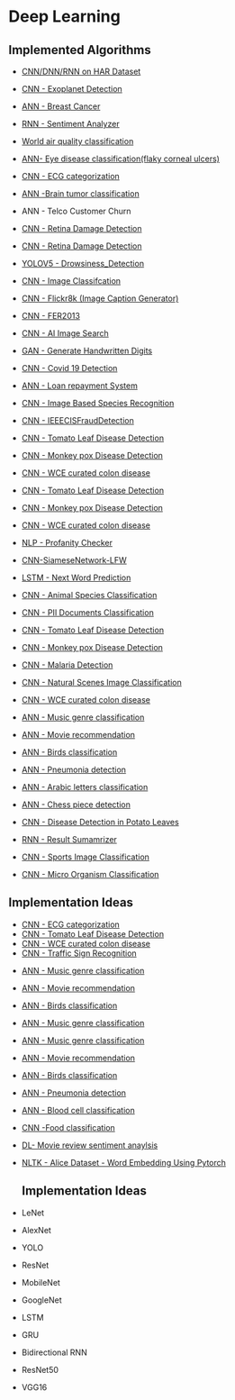 # Deep Learning

## Implemented Algorithms
- <a href="https://github.com/hkcs1206/MindWave/tree/main/Deep%20Learning/CNN%20on%20HAR%20dataset"> CNN/DNN/RNN on HAR Dataset </a>
- <a href="https://github.com/YB73/MindWave/blob/YB73-ExoplanetDetection/Deep%20Learning/MLDL_ExoplanetDetection.ipynb"> CNN - Exoplanet Detection </a>
- <a href="https://github.com/YB73/MindWave/blob/YB73-BreastCancer/Deep%20Learning/ANN_BreastCancer.ipynb"> ANN - Breast Cancer </a>
- <a href="https://github.com/okaditya84/MindWave/blob/main/Deep%20Learning/RNN_word2vec.ipynb"> RNN - Sentiment Analyzer </a>
- <a href=" https://www.kaggle.com/datasets/adityaramachandran27/world-air-quality-index-by-city-and-coordinates"> World air quality classification </a>
- <a href="https://github.com/lcs2022026/MindWave_fork/blob/Eye_disease_classification_using_ANN_%23169/Deep%20Learning/Eye%20disease%20classification/model-dataset/model-algorithm.ipynb"> ANN- Eye disease classification(flaky corneal ulcers) </a>
- <a href="https://github.com/lcs2022026/MindWave_fork/blob/ECG_Heartbeat_Categorization_%23224/Deep%20Learning/ECG%20Categorization/model-algorithm.ipynb"> CNN - ECG categorization </a>
- <a href="https://github.com/lcs2022026/MindWave_fork/blob/Brain_Tumor_classification_%23114/Deep%20Learning/Brain_Tumor_classification/Model-dataset/model_algorithm.ipynb
"> ANN -Brain tumor classification </a>
- <a herf="https://github.com/NisargPipaliya/GSSOC_MindWave/blob/main/Deep%20Learning/ANN_Telco_Customer_Churn.ipynb">ANN - Telco Customer Churn</a>
- <a href="https://github.com/nk-droid/MindWave/blob/nk-droid-RetinaDamage/Deep%20Learning/CNN_RetinaDamage.ipynb"> CNN - Retina Damage Detection </a>
- <a href="https://github.com/YB73/MindWave/blob/nk-droid-RetinaDamage/Deep%20Learning/CNN_RetinaDamage.ipynb"> CNN - Retina Damage Detection </a>
- <a href = "https://github.com/SAPNILPATEL/MindWave/blob/Drowsiness_Detection/Deep%20Learning/YOLOV5_Drowsiness_Detection.ipynb"> YOLOV5 - Drowsiness_Detection </a>
- <a href="https://github.com/kunal1383/MindWave/blob/main/Deep%20Learning/CNN-%20Image%20Classification%20using%20Dogs%20vs%20Cats%20Dataset.ipynb"> CNN - Image Classifcation </a>
- <a href="https://github.com/YB73/MindWave/blob/YB73-IEEECISFRAUD/Deep%20Learning/CNN-Flickr8k.ipynb">CNN - Flickr8k (Image Caption Generator)</a>
- <a href="https://github.com/aman-kumar29/MindWave/blob/faceemotion/Deep%20Learning/CNN_FER2013.ipynb"> CNN - FER2013 </a>
- <a href="https://github.com/ayush-09/MindWave/blob/master/Deep%20Learning/CNN_AI_Image_Search.ipynb"> CNN - AI Image Search </a>
- <a href="https://github.com/SAPNILPATEL/MindWave/blob/GAN/Deep%20Learning/GAN_MNIST.ipynb"> GAN - Generate Handwritten Digits </a>
- <a href="https://github.com/The-Data-Alchemists-Manipal/MindWave/blob/1e142946e6b01cb62e5f98509cc8c7abed27cbff/Deep%20Learning/CNN_Covid19_Dataset.ipynb"> CNN - Covid 19 Detection </a>
- <a href="https://github.com/Shashank1130/MindWave/blob/Loan-Repayment-System/Deep%20Learning/ANN_Loan_Repayment_System.ipynb"> ANN - Loan repayment System </a>
- <a href="https://github.com/ranodeepbanerjee/MindWave/blob/main/Deep%20Learning/CNN-Image_Based_Species_Recognition.ipynb"> CNN - Image Based Species Recognition
- <a href="https://github.com/YB73/MindWave/blob/YB73-IEEECISFRAUD/Deep%20Learning/CNN_IEEECISFRAUD.ipynb">CNN - IEEECISFraudDetection</a>
- <a href="https://www.kaggle.com/datasets/kaustubhb999/tomatoleaf/code">CNN - Tomato Leaf Disease Detection</a>
- <a href="https://www.kaggle.com/datasets/nafin59/monkeypox-skin-lesion-dataset">CNN - Monkey pox  Disease Detection</a>
- <a href="https://www.kaggle.com/datasets/francismon/curated-colon-dataset-for-deep-learning">CNN - WCE curated colon disease</a>
- <a href="https://www.kaggle.com/datasets/kaustubhb999/tomatoleaf/code">CNN - Tomato Leaf Disease Detection</a>
- <a href="https://www.kaggle.com/datasets/nafin59/monkeypox-skin-lesion-dataset">CNN - Monkey pox  Disease Detection</a>
- <a href="https://www.kaggle.com/datasets/francismon/curated-colon-dataset-for-deep-learning">CNN - WCE curated colon disease</a>
- <a href="https://github.com/okaditya84/MindWave/blob/main/Deep%20Learning/Profanity_checker.ipynb">NLP - Profanity Checker</a>
- <a href="https://github.com/Nandini-singh05/MindWave/blob/main/Deep%20Learning/CNN_SiameseNetwork_LFW.ipynb">CNN-SiameseNetwork-LFW</a>
- <a href="https://github.com/NisargPipaliya/GSSOC_MindWave/blob/main/Deep%20Learning/LSTM_NEXT_WORD_PREDICTION/LSTM_NEXT_WORD_PREDICTION_final.ipynb"> LSTM - Next Word Prediction </a>
- <a href="https://github.com/Shreyg-27/MindWave/blob/main/Deep%20Learning/CNN_Animal_Species_Classification.ipynb">CNN - Animal Species Classification</a>
- <a href="https://github.com/nk-droid/MindWave/blob/nk-droid-PIIDoc/Deep%20Learning/CNN_PIIDoc.ipynb"> CNN - PII Documents Classification </a>
- <a href="https://www.kaggle.com/datasets/kaustubhb999/tomatoleaf/code">CNN - Tomato Leaf Disease Detection</a>
- <a href="https://www.kaggle.com/datasets/nafin59/monkeypox-skin-lesion-dataset">CNN - Monkey pox  Disease Detection</a>
- <a href="https://github.com/Mansi168/MindWave-gssoc-23/blob/mansi168/Deep%20Learning/CNN_MalariaDetection.ipynb">CNN - Malaria Detection</a>
- <a href="https://github.com/Rushi7667/MindWave/blob/main/Deep%20Learning/CNN_Natural_Scenes_Image_Classification.ipynb">CNN - Natural Scenes Image Classification </a>
- <a href="https://www.kaggle.com/datasets/francismon/curated-colon-dataset-for-deep-learning">CNN - WCE curated colon disease</a>
- <a href="https://github.com/lcs2022026/MindWave_fork/blob/Music_genre_classification_%2345/Deep%20Learning/Music_genre_classification/model-algorithm.ipynb">ANN - Music genre classification</a>
- <a href="https://www.kaggle.com/datasets/grouplens/movielens-20m-dataset">ANN - Movie recommendation</a>
- <a href="https://www.kaggle.com/datasets/gpiosenka/100-bird-species">ANN - Birds classification</a>
- <a href="https://www.kaggle.com/datasets/tolgadincer/labeled-chest-xray-images">ANN - Pneumonia detection</a>
- <a href="https://www.kaggle.com/datasets/mloey1/ahcd1">ANN - Arabic letters classification</a>
- <a href="https://www.kaggle.com/datasets/anshulmehtakaggl/chess-pieces-detection-images-dataset"> ANN - Chess piece detection </a>
- <a href = "https://github.com/ArunMaramraj/MindWave/blob/main/Deep%20Learning/CNN_Potato-Disease-Detection.ipynb" > CNN - Disease Detection in Potato Leaves </a>
- <a href="https://github.com/mahesh-11102/MindWave/blob/Search-Bot/Deep%20Learning/Search%20Bot/Search_Bot.ipynb"> RNN - Result Sumamrizer </a>

- <a href = "https://github.com/Kota-Karthik/MindWave_fork/tree/sportsCategoryClassification%23377/Deep%20Learning/Sports%20image%20classification" > CNN - Sports Image Classification</a>
- <a href = "https://github.com/Kota-Karthik/MindWave_fork/blob/microOrganismClassification%23405/Deep%20Learning/MicroOrganisms_classification/CNN_microorganisms.ipynb" > CNN - Micro Organism Classification</a>
## Implementation Ideas

- <a href="https://github.com/lcs2022026/MindWave_fork/blob/ECG_Heartbeat_Categorization_%23224/Deep%20Learning/ECG%20Categorization/model-algorithm.ipynb"> CNN - ECG categorization </a>
- <a href="https://github.com/lcs2022026/MindWave_fork/blob/Tomato_Leaf_Disease_Detection_by_using_CNN_%2398/Deep%20Learning/Tomato%20Leaf%20Disease%20Detection/CNN_Tomato_Leaf_Disease_Detection.ipynb">CNN - Tomato Leaf Disease Detection</a>
- <a href="https://github.com/lcs2022026/MindWave_fork/blob/WCE_Curated_Colon_Disease_classification_%23168/Deep%20Learning/WCE%20Curated%20Colon%20Disease%20classification/model.algorithm.ipynb">CNN - WCE curated colon disease</a>
- <a href="https://github.com/Soumya1219/MindWave/blob/master/Deep%20Learning/Traffic%20Sign%20Recognition/Traffic-Sign-Recognition.ipynb"> CNN - Traffic Sign Recognition
 </a>


- <a href="https://www.kaggle.com/datasets/andradaolteanu/gtzan-dataset-music-genre-classification">ANN - Music genre classification</a>
- <a href="https://www.kaggle.com/datasets/grouplens/movielens-20m-dataset">ANN - Movie recommendation</a>
- <a href="https://github.com/lcs2022026/MindWave_fork/blob/birds_classification_%23115/Deep%20Learning/Birds%20classification/model-algorithm.ipynb">ANN - Birds classification</a>
- <a href="https://github.com/lcs2022026/MindWave_fork/blob/Music_genre_classification_%2345/Deep%20Learning/Music_genre_classification/model-algorithm.ipynb">ANN - Music genre classification</a>
- <a href="https://www.kaggle.com/datasets/andradaolteanu/gtzan-dataset-music-genre-classification">ANN - Music genre classification</a>
- <a href="https://www.kaggle.com/datasets/grouplens/movielens-20m-dataset">ANN - Movie recommendation</a>
- <a href="https://www.kaggle.com/datasets/gpiosenka/100-bird-species">ANN - Birds classification</a>
- <a href="https://www.kaggle.com/datasets/tolgadincer/labeled-chest-xray-images">ANN - Pneumonia detection</a>
- <a href="https://github.com/lcs2022026/MindWave_fork/blob/bloodCells_classification_%23189/Deep%20Learning/blood%20cells%20classification/model-algorithm.ipynb">ANN - Blood cell classification</a>
- <a href="https://github.com/Kota-Karthik/MindWave_fork/blob/Food_classification%23393/Deep%20Learning/Food%20image%20classification/CNN-food_classification.ipynb">CNN -Food classification</a>
- <a href="https://github.com/okaditya84/MindWave/tree/main/Deep%20Learning/Moview%20Review%20Sentiment%20Analysis">DL- Movie review sentiment anaylsis</a>
- <a href="https://github.com/sujanrupu/MindWave/tree/main/Deep%20Learning/Pytorch_NLTK-Alice_Dataset-Word_Embedding">NLTK - Alice Dataset - Word Embedding Using Pytorch</a>



  
  ## Implementation Ideas

  
- LeNet
- AlexNet
- YOLO
- ResNet
- MobileNet
- GoogleNet
- LSTM
- GRU
- Bidirectional RNN
- ResNet50
- VGG16
